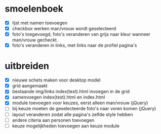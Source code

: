 # smoelenboek
- [x] lijst met namen toevoegen
- [x] checkbox werken man/vrouw wordt geselecteerd
- [x] foto's toegevoegd, foto's veranderen van grijs naar kleur wanneer man/vrouw gecheckt.
- [x] foto's veranderen in links, met links naar de profiel pagina's

# uitbreiden
- [x] nieuwe schets maken voor desktop model
- [x] grid aangemaakt
- [x] bestaande img/links index(test).html invoegen in de grid
- [x] samenvoegen index(test).html en index.html 
- [x] module toevoegen voor keuzes, eerst alleen man/vrouw (jQuery)
- [ ] bij keuze moeten de geselecteerde foto's naar voren komen (jQuery)
- [ ] layout veranderen zodat alle pagina's zelfde style hebben
- [ ] andere citeria aan personen toevoegen
- [ ] keuze mogelijkheden toevoegen aan keuze module
